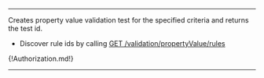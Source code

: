 ---

Creates property value validation test for the specified criteria and returns the test id.

- Discover rule ids by calling [GET /validation/propertyValue/rules](/api-groups/validation/apis/validation/operations/get-validation-propertyvalue-rules/)

{!Authorization.md!}

---